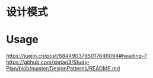 设计模式
======

# Usage

https://juejin.cn/post/6844903795017646094#heading-7
https://github.com/xietao3/Study-Plan/blob/master/DesignPatterns/README.md
